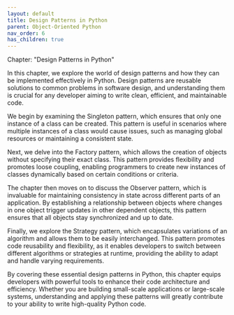 ```yaml
---
layout: default
title: Design Patterns in Python
parent: Object-Oriented Python
nav_order: 6
has_children: true
---
```

Chapter: "Design Patterns in Python"

In this chapter, we explore the world of design patterns and how they can be implemented effectively in Python. Design patterns are reusable solutions to common problems in software design, and understanding them is crucial for any developer aiming to write clean, efficient, and maintainable code.

We begin by examining the Singleton pattern, which ensures that only one instance of a class can be created. This pattern is useful in scenarios where multiple instances of a class would cause issues, such as managing global resources or maintaining a consistent state.

Next, we delve into the Factory pattern, which allows the creation of objects without specifying their exact class. This pattern provides flexibility and promotes loose coupling, enabling programmers to create new instances of classes dynamically based on certain conditions or criteria.

The chapter then moves on to discuss the Observer pattern, which is invaluable for maintaining consistency in state across different parts of an application. By establishing a relationship between objects where changes in one object trigger updates in other dependent objects, this pattern ensures that all objects stay synchronized and up to date.

Finally, we explore the Strategy pattern, which encapsulates variations of an algorithm and allows them to be easily interchanged. This pattern promotes code reusability and flexibility, as it enables developers to switch between different algorithms or strategies at runtime, providing the ability to adapt and handle varying requirements.

By covering these essential design patterns in Python, this chapter equips developers with powerful tools to enhance their code architecture and efficiency. Whether you are building small-scale applications or large-scale systems, understanding and applying these patterns will greatly contribute to your ability to write high-quality Python code.